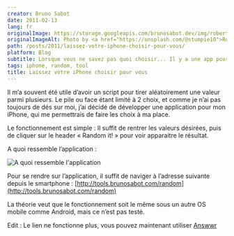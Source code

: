 ```yaml
---
creator: Bruno Sabot
date: 2011-02-13
lang: fr
originalImage: https://storage.googleapis.com/brunosabot.dev/img/robert-stump-pQyTChJwEDI-unsplash.jpeg
originalImageAlt: Photo by <a href="https://unsplash.com/@stumpie10">Robert Stump</a> on <a href="https://unsplash.com">Unsplash</a>.
path: /posts/2011/laissez-votre-iphone-choisir-pour-vous/
platform: Blog
subtitle: Lorsque vous ne savez pas quoi choisir... Il y a une app pour ça !
tags: iphone, random, tool
title: Laissez votre iPhone choisir pour vous
---
```


Il m’a souvent été utile d’avoir un script pour tirer aléatoirement une valeur parmi plusieurs.
Le pile ou face étant limité à 2 choix, et comme je n’ai pas toujours de dés sur moi, j’ai décidé de développer une application pour mon iPhone, qui me permettrais de faire les choix à ma place.

Le fonctionnement est simple : Il suffit de rentrer les valeurs désirées, puis de cliquer sur le header « Random it! » pour voir apparaitre le résultat.

A quoi ressemble l’application :

![A quoi ressemble l'application](https://storage.googleapis.com/brunosabot.dev/img/screen.jpeg)

Pour se rendre sur l’application, il suffit de naviger à l’adresse suivante depuis le smartphone : [http://tools.brunosabot.com/random](http://tools.brunosabot.com/random)

La théorie veut que le fonctionnement soit le même sous un autre OS mobile comme Android, mais ce n’est pas testé.

Edit : Le lien ne fonctionne plus, vous pouvez maintenant utiliser [Answwr](https://answwr.com)
